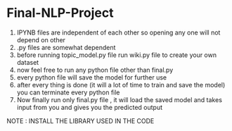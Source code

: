# Final-NLP-Project
1. IPYNB files are independent of each other so opening any one will not depend on other
2. .py files are somewhat dependent
3. before running topic_model.py file  run wiki.py file to create your own dataset
4. now feel free to  run any python file other than final.py
5. every python file will save the  model  for further use
6. after every thing is done (it will a lot of time to train and save the model) you can terminate every python file
7. Now finally run only final.py file , it will load the saved model and takes input from you and gives you the predicted output

NOTE : INSTALL THE LIBRARY USED IN THE CODE
